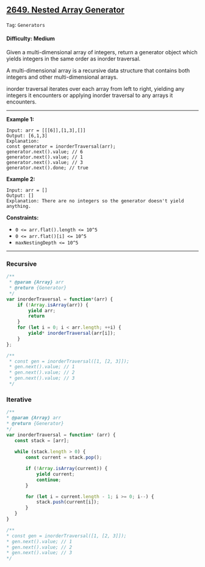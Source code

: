 ## [2649. Nested Array Generator](https://leetcode.com/problems/nested-array-generator)

```Tag```: ```Generators```

#### Difficulty: Medium

Given a multi-dimensional array of integers, return a generator object which yields integers in the same order as inorder traversal.

A multi-dimensional array is a recursive data structure that contains both integers and other multi-dimensional arrays.

inorder traversal iterates over each array from left to right, yielding any integers it encounters or applying inorder traversal to any arrays it encounters.

 
---

__Example 1:__
```
Input: arr = [[[6]],[1,3],[]]
Output: [6,1,3]
Explanation:
const generator = inorderTraversal(arr);
generator.next().value; // 6
generator.next().value; // 1
generator.next().value; // 3
generator.next().done; // true
```

__Example 2:__
```
Input: arr = []
Output: []
Explanation: There are no integers so the generator doesn't yield anything.
```

__Constraints:__

- ```0 <= arr.flat().length <= 10^5```
- ```0 <= arr.flat()[i] <= 10^5```
- ```maxNestingDepth <= 10^5```

---

### Recursive

```JavaScript
/**
 * @param {Array} arr
 * @return {Generator}
 */
var inorderTraversal = function*(arr) {
    if (!Array.isArray(arr)) {
        yield arr;
        return
    }
    for (let i = 0; i < arr.length; ++i) {
        yield* inorderTraversal(arr[i]);
    }
};

/**
 * const gen = inorderTraversal([1, [2, 3]]);
 * gen.next().value; // 1
 * gen.next().value; // 2
 * gen.next().value; // 3
 */
 ```
 
 ### Iterative
 
 ```JavaScript
 /**
 * @param {Array} arr
 * @return {Generator}
 */
var inorderTraversal = function* (arr) {
    const stack = [arr];
  
    while (stack.length > 0) {
        const current = stack.pop();

        if (!Array.isArray(current)) {
            yield current;
            continue;
        }

        for (let i = current.length - 1; i >= 0; i--) {
            stack.push(current[i]);
        }
    }
}

/**
 * const gen = inorderTraversal([1, [2, 3]]);
 * gen.next().value; // 1
 * gen.next().value; // 2
 * gen.next().value; // 3
 */
 ```
 

